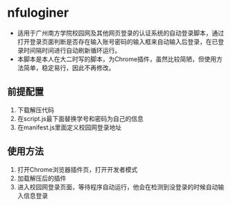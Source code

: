 # nfuloginer

- 适用于广州南方学院校园网及其他网页登录的认证系统的自动登录脚本，通过打开登录页面判断是否存在输入账号密码的输入框来自动输入后登录，在已登录时间隔时间进行自动刷新循环运行。
- 本脚本是本人在大二时写的脚本，为Chrome插件，虽然比较简陋，但使用方法简单，稳定易行，因此不再修改。

前提配置
-----------------
1. 下载解压代码
2. 在script.js最下面替换学号和密码为自己的信息
3. 在manifest.js里面定义校园网登录地址

使用方法
-----------------
1. 打开Chrome浏览器插件页，打开开发者模式
2. 加载解压后的插件
3. 进入校园网登录页面，等待程序自动运行，他会在检测到没登录的时候自动输入信息登录
